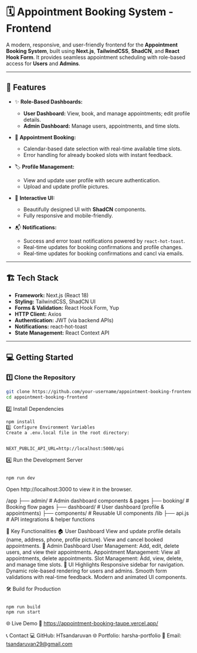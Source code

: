 # 🗓️ Appointment Booking System - Frontend

A modern, responsive, and user-friendly frontend for the **Appointment Booking System**, built using **Next.js**, **TailwindCSS**, **ShadCN**, and **React Hook Form**. It provides seamless appointment scheduling with role-based access for **Users** and **Admins**.

---

## 🚀 **Features**

- ✨ **Role-Based Dashboards:**  
  - **User Dashboard:** View, book, and manage appointments; edit profile details.  
  - **Admin Dashboard:** Manage users, appointments, and time slots.


- 📅 **Appointment Booking:**  
  - Calendar-based date selection with real-time available time slots.  
  - Error handling for already booked slots with instant feedback.

- 🏷️ **Profile Management:**  
  - View and update user profile with secure authentication.  
  - Upload and update profile pictures.

- 📩 **Interactive UI:**  
  - Beautifully designed UI with **ShadCN** components.  
  - Fully responsive and mobile-friendly.

- 📬 **Notifications:**  
  - Success and error toast notifications powered by `react-hot-toast`.  
  - Real-time updates for booking confirmations and profile changes.
  - Real-time updates for booking confirmations and cancl via emails.
---

## 🏗️ **Tech Stack**

- **Framework:** Next.js (React 18)  
- **Styling:** TailwindCSS, ShadCN UI  
- **Forms & Validation:** React Hook Form, Yup  
- **HTTP Client:** Axios  
- **Authentication:** JWT (via backend APIs)  
- **Notifications:** react-hot-toast  
- **State Management:** React Context API

---

## 💻 **Getting Started**

### 1️⃣ **Clone the Repository**
```bash
git clone https://github.com/your-username/appointment-booking-frontend.git
cd appointment-booking-frontend
```

2️⃣ Install Dependencies
```bash
npm install
3️⃣ Configure Environment Variables
Create a .env.local file in the root directory:
```
```env

NEXT_PUBLIC_API_URL=http://localhost:5000/api

```

4️⃣ Run the Development Server
```bash

npm run dev

```

Open http://localhost:3000 to view it in the browser.

/app
  ├── admin/                # Admin dashboard components & pages
  ├── booking/              # Booking flow pages
  ├── dashboard/            # User dashboard (profile & appointments)
  ├── components/           # Reusable UI components
/lib 
  ├── api.js                # API integrations & helper functions


📜 Key Functionalities
🏠 User Dashboard
View and update profile details (name, address, phone, profile picture).
View and cancel booked appointments.
🏢 Admin Dashboard
User Management: Add, edit, delete users, and view their appointments.
Appointment Management: View all appointments, delete appointments.
Slot Management: Add, view, delete, and manage time slots.
🎨 UI Highlights
Responsive sidebar for navigation.
Dynamic role-based rendering for users and admins.
Smooth form validations with real-time feedback.
Modern and animated UI components.


🛠️ Build for Production
```bash

npm run build
npm run start
```

🌐 Live Demo
🔗 https://appointment-booking-taupe.vercel.app/

📞 Contact
💻 GitHub: HTsandaruvan
🌐 Portfolio: harsha-portfolio
📧 Email: tsandaruvan29@gmail.com
